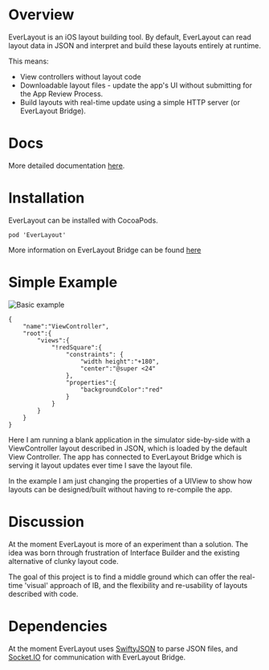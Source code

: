 # Overview
EverLayout is an iOS layout building tool. By default, EverLayout
can read layout data in JSON and interpret and build these layouts
entirely at runtime. 

This means:

* View controllers without layout code
* Downloadable layout files - update the app's UI without 
submitting for the App Review Process.
* Build layouts with real-time update using a simple HTTP server (or EverLayout Bridge).

# Docs

More detailed documentation [here](https://acrocat.github.io/EverLayout/).

# Installation

EverLayout can be installed with CocoaPods.

`pod 'EverLayout'`

More information on EverLayout Bridge can be found [here](https://github.com/acrocat/EverLayoutBridge)

# Simple Example

![Basic example](http://i.imgur.com/owJonXQ.gif "Basic example")

```
{
	"name":"ViewController",
	"root":{
		"views":{
			"!redSquare":{
				"constraints": {
					"width height":"+180",
					"center":"@super <24"
				},
				"properties":{
					"backgroundColor":"red"
				}
			}
		}
	}
}
```
Here I am running a blank application in the simulator side-by-side
with a ViewController layout described in JSON, which is loaded by the default
View Controller. The app has connected to EverLayout Bridge 
which is serving it layout updates ever time I save the layout file.

In the example I am just changing the properties of a UIView 
to show how layouts can be designed/built without having to re-compile
the app.

# Discussion
At the moment EverLayout is more of an experiment than a solution.
The idea was born through frustration of Interface Builder 
and the existing alternative of clunky layout code.

The goal of this project is to find a middle ground which can offer the real-time
'visual' approach of IB, and the flexibility and re-usability of
layouts described with code.

# Dependencies

At the moment EverLayout uses [SwiftyJSON](https://github.com/SwiftyJSON/SwiftyJSON) to parse JSON files, and [Socket.IO](https://github.com/socketio/socket.io-client-swift) for communication with EverLayout Bridge.
